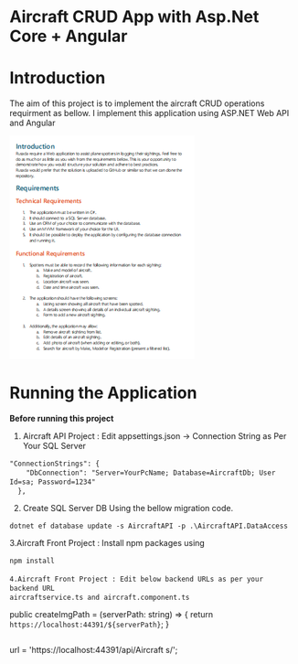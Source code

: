 # Aircraft  CRUD App with Asp.Net Core + Angular
# Introduction
The aim of this project is to implement the aircraft CRUD operations requirment as bellow. I implement this application using ASP.NET Web API and Angular

![Application Settings](docs/reference.png)

# Running the Application
**Before running this project**
1. Aircraft API Project : Edit appsettings.json -> Connection String as Per Your SQL Server
````
"ConnectionStrings": {
    "DbConnection": "Server=YourPcName; Database=AircraftDb; User Id=sa; Password=1234"
  },
````
2. Create SQL Server DB Using the bellow migration code.
````
dotnet ef database update -s AircraftAPI -p .\AircraftAPI.DataAccess
````
3.Aircraft Front Project : Install npm packages using 
````
npm install

4.Aircraft Front Project : Edit below backend URLs as per your  backend URL
aircraftservice.ts and aircraft.component.ts
````
 public createImgPath = (serverPath: string) => {
    return `https://localhost:44391/${serverPath}`;
  }
````
````
 url = 'https://localhost:44391/api/Aircraft s/';
````
